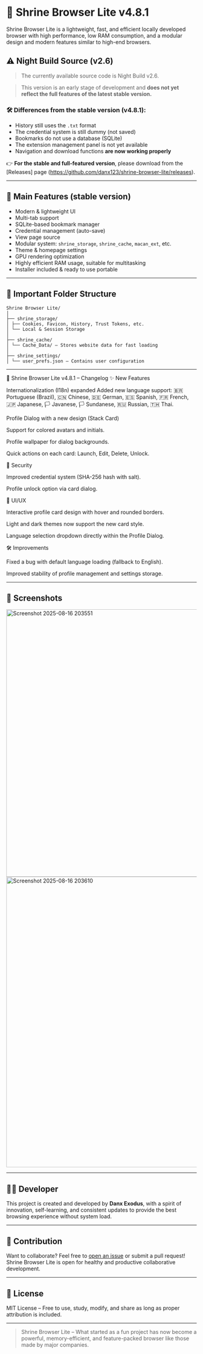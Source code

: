 # 🦁 Shrine Browser Lite v4.8.1

Shrine Browser Lite is a lightweight, fast, and efficient locally developed browser with high performance, low RAM consumption, and a modular design and modern features similar to high-end browsers.

## ⚠️ Night Build Source (v2.6)

> The currently available source code is Night Build v2.6.

> This version is an early stage of development and **does not yet reflect the full features of the latest stable version.**

### 🛠 Differences from the stable version (v4.8.1):

- History still uses the `.txt` format
- The credential system is still dummy (not saved)
- Bookmarks do not use a database (SQLite)
- The extension management panel is not yet available
- Navigation and download functions **are now working properly**

👉 **For the stable and full-featured version**, please download from the [Releases] page (https://github.com/danx123/shrine-browser-lite/releases).

---

## 🚀 Main Features (stable version)

- Modern & lightweight UI
- Multi-tab support
- SQLite-based bookmark manager
- Credential management (auto-save)
- View page source
- Modular system: `shrine_storage`, `shrine_cache`, `macan_ext`, etc.
- Theme & homepage settings
- GPU rendering optimization
- Highly efficient RAM usage, suitable for multitasking
- Installer included & ready to use portable

---

## 📂 Important Folder Structure

```
Shrine Browser Lite/
│
├── shrine_storage/
│ ├── Cookies, Favicon, History, Trust Tokens, etc.
│ └── Local & Session Storage
│
├── shrine_cache/
│ └── Cache_Data/ – Stores website data for fast loading
│
├── shrine_settings/
│ └── user_prefs.json – Contains user configuration
```
---
📌 Shrine Browser Lite v4.8.1 – Changelog
✨ New Features

Internationalization (I18n) expanded
Added new language support:
🇧🇷 Portuguese (Brazil), 🇨🇳 Chinese, 🇩🇪 German, 🇪🇸 Spanish, 🇫🇷 French, 🇯🇵 Japanese, 🏳️ Javanese, 🏳️ Sundanese, 🇷🇺 Russian, 🇹🇭 Thai.

Profile Dialog with a new design (Stack Card)

Support for colored avatars and initials.

Profile wallpaper for dialog backgrounds.

Quick actions on each card: Launch, Edit, Delete, Unlock.

🔐 Security

Improved credential system (SHA-256 hash with salt).

Profile unlock option via card dialog.

🎨 UI/UX

Interactive profile card design with hover and rounded borders.

Light and dark themes now support the new card style.

Language selection dropdown directly within the Profile Dialog.

🛠️ Improvements

Fixed a bug with default language loading (fallback to English).

Improved stability of profile management and settings storage.

---

## 📸 Screenshots
<img width="1018" height="706" alt="Screenshot 2025-08-16 203551" src="https://github.com/user-attachments/assets/07631f9a-ab9d-4c96-8029-58177d70745d" />
<img width="1365" height="767" alt="Screenshot 2025-08-16 203610" src="https://github.com/user-attachments/assets/8edcf9a2-a526-47fc-9c63-179b7844491e" />














---

## 👨‍💻 Developer

This project is created and developed by **Danx Exodus**, with a spirit of innovation, self-learning, and consistent updates to provide the best browsing experience without system load.

---

## 🤝 Contribution

Want to collaborate? Feel free to [open an issue](https://github.com/username/shrine-browser-lite/issues) or submit a pull request! Shrine Browser Lite is open for healthy and productive collaborative development.

---

## 📜 License

MIT License – Free to use, study, modify, and share as long as proper attribution is included.

---

> Shrine Browser Lite – What started as a fun project has now become a powerful, memory-efficient, and feature-packed browser like those made by major companies.
